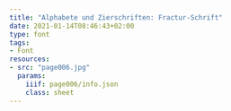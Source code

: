 ```yaml
---
title: "Alphabete und Zierschriften: Fractur-Schrift"
date: 2021-01-14T08:46:43+02:00
type: font
tags:
- Font
resources:
- src: "page006.jpg"
  params:
    iiif: page006/info.json
    class: sheet
---
```


